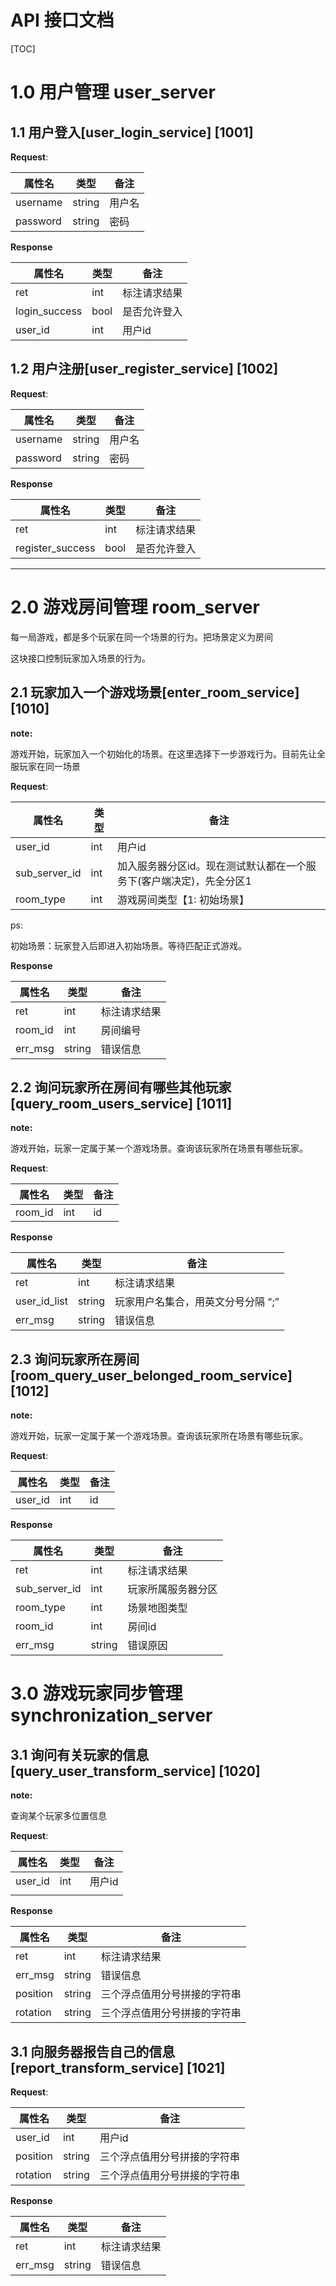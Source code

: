 # API 接口文档

[TOC]

# 1.0 用户管理 user_server

## 1.1 用户登入[user_login_service] [1001]

**Request**:

| 属性名   | 类型   | 备注   |
| -------- | ------ | ------ |
| username | string | 用户名 |
| password | string | 密码   |

**Response**

| 属性名        | 类型 | 备注         |
| ------------- | ---- | ------------ |
| ret           | int  | 标注请求结果 |
| login_success | bool | 是否允许登入 |
| user_id       | int  | 用户id       |



## 1.2 用户注册[user_register_service] [1002]

**Request**:

| 属性名   | 类型   | 备注   |
| -------- | ------ | ------ |
| username | string | 用户名 |
| password | string | 密码   |

**Response**

| 属性名           | 类型 | 备注         |
| ---------------- | ---- | ------------ |
| ret              | int  | 标注请求结果 |
| register_success | bool | 是否允许登入 |



---



# 2.0 游戏房间管理 room_server

每一局游戏，都是多个玩家在同一个场景的行为。把场景定义为房间

这块接口控制玩家加入场景的行为。

## 2.1 玩家加入一个游戏场景[enter_room_service] [1010]

**note:**

游戏开始，玩家加入一个初始化的场景。在这里选择下一步游戏行为。目前先让全服玩家在同一场景

**Request**:

| 属性名        | 类型 | 备注                                                         |
| ------------- | ---- | ------------------------------------------------------------ |
| user_id       | int  | 用户id                                                       |
| sub_server_id | int  | 加入服务器分区id。现在测试默认都在一个服务下(客户端决定)，先全分区1 |
| room_type     | int  | 游戏房间类型【1: 初始场景】                                  |

ps:

初始场景：玩家登入后即进入初始场景。等待匹配正式游戏。

**Response**

| 属性名  | 类型   | 备注         |
| ------- | ------ | ------------ |
| ret     | int    | 标注请求结果 |
| room_id | int    | 房间编号     |
| err_msg | string | 错误信息     |



## 2.2 询问玩家所在房间有哪些其他玩家[query_room_users_service] [1011]

**note:**

游戏开始，玩家一定属于某一个游戏场景。查询该玩家所在场景有哪些玩家。

**Request**:

| 属性名  | 类型 | 备注 |
| ------- | ---- | ---- |
| room_id | int  | id   |

**Response**

| 属性名       | 类型   | 备注                               |
| ------------ | ------ | ---------------------------------- |
| ret          | int    | 标注请求结果                       |
| user_id_list | string | 玩家用户名集合，用英文分号分隔 “;” |
| err_msg      | string | 错误信息                           |



## 2.3 询问玩家所在房间[room_query_user_belonged_room_service] [1012]

**note:**

游戏开始，玩家一定属于某一个游戏场景。查询该玩家所在场景有哪些玩家。

**Request**:

| 属性名  | 类型 | 备注 |
| ------- | ---- | ---- |
| user_id | int  | id   |

**Response**

| 属性名        | 类型   | 备注               |
| ------------- | ------ | ------------------ |
| ret           | int    | 标注请求结果       |
| sub_server_id | int    | 玩家所属服务器分区 |
| room_type     | int    | 场景地图类型       |
| room_id       | int    | 房间id             |
| err_msg       | string | 错误原因           |



# 3.0 游戏玩家同步管理 synchronization_server

## 3.1 询问有关玩家的信息[query_user_transform_service] [1020]

**note:**

查询某个玩家多位置信息

**Request**:

| 属性名  | 类型 | 备注   |
| ------- | ---- | ------ |
| user_id | int  | 用户id |
|         |      |        |

**Response**

| 属性名   | 类型   | 备注                         |
| -------- | ------ | ---------------------------- |
| ret      | int    | 标注请求结果                 |
| err_msg  | string | 错误信息                     |
| position | string | 三个浮点值用分号拼接的字符串 |
| rotation | string | 三个浮点值用分号拼接的字符串 |



## 3.1 向服务器报告自己的信息[report_transform_service] [1021]

**Request**:

| 属性名   | 类型   | 备注                         |
| -------- | ------ | ---------------------------- |
| user_id  | int    | 用户id                       |
| position | string | 三个浮点值用分号拼接的字符串 |
| rotation | string | 三个浮点值用分号拼接的字符串 |

**Response**

| 属性名  | 类型   | 备注         |
| ------- | ------ | ------------ |
| ret     | int    | 标注请求结果 |
| err_msg | string | 错误信息     |